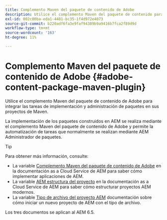 ```yaml
---
title: Complemento Maven del paquete de contenido de Adobe
description: Utilice el complemento Maven del paquete de contenido para implementar aplicaciones AEM
exl-id: 002c00ba-eda1-4481-bc35-1f4d972e4073
source-git-commit: b220adf6fa3e9faf94389b9a9416b7fca2f89d9d
workflow-type: tm+mt
source-wordcount: '163'
ht-degree: 11%

---
```


# Complemento Maven del paquete de contenido de Adobe {#adobe-content-package-maven-plugin}

Utilice el complemento Maven del paquete de contenido de Adobe para integrar las tareas de implementación y administración de paquetes en sus proyectos de Maven.

La implementación de los paquetes construidos en AEM se realiza mediante el complemento Maven del paquete de contenido de Adobe y permite la automatización de tareas que normalmente se realizan mediante AEM Administrador de paquetes.

>[!TIP]
>
>Para obtener más información, consulte:
>
>* La variable [Complemento Maven del paquete de contenido de Adobe](https://experienceleague.adobe.com/docs/experience-manager-cloud-service/implementing/developer-tools/maven-plugin.html?lang=en#developer-tools) en la documentación as a Cloud Service de AEM para saber cómo implementar aplicaciones de AEM.
>* La variable [AEM estructura del proyecto](https://docs.adobe.com/content/help/es-ES/experience-manager-cloud-service/implementing/developing/aem-project-content-package-structure.html) en la documentación as a Cloud Service de AEM para saber cómo estructurar proyectos AEM modernos.
>* La variable [Tipo de archivo del proyecto AEM](https://docs.adobe.com/content/help/es-ES/experience-manager-core-components/using/developing/archetype/overview.html) documentación sobre cómo iniciar un nuevo proyecto de AEM con el tipo de archivo.
>
>Los tres documentos se aplican al AEM 6.5.
